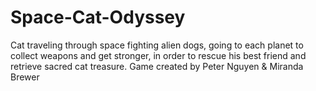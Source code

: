 # Space-Cat-Odyssey
 Cat traveling through space fighting alien dogs, going to each planet to collect weapons and get stronger, in order to rescue his best friend and retrieve sacred cat treasure. 
 Game created by Peter Nguyen & Miranda Brewer

